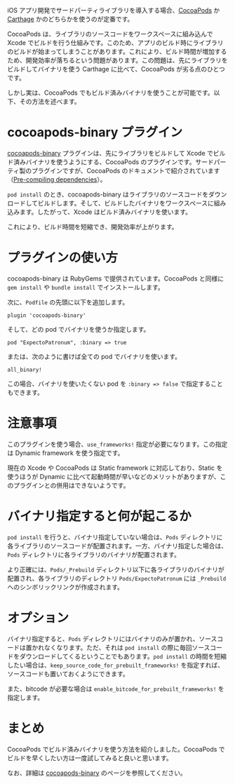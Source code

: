 <!--
title:   CocoaPods でビルド済みバイナリを使う
tags:    CocoaPods,iOS
id:      ce037326a62f05ac47c7
private: false
-->
iOS アプリ開発でサードパーティライブラリを導入する場合、[CocoaPods](https://cocoapods.org) か [Carthage](https://github.com/Carthage/Carthage) かのどちらかを使うのが定番です。

CocoaPods は、ライブラリのソースコードをワークスペースに組み込んで Xcode でビルドを行う仕組みです。このため、アプリのビルド時にライブラリのビルドが始まってしまうことがあります。これにより、ビルド時間が増加するため、開発効率が落ちるという問題があります。この問題は、先にライブラリをビルドしてバイナリを使う Carthage に比べて、CocoaPods が劣る点のひとつです。

しかし実は、CocoaPods でもビルド済みバイナリを使うことが可能です。以下、その方法を述べます。

# cocoapods-binary プラグイン

[cocoapods-binary](https://github.com/leavez/cocoapods-binary) プラグインは、先にライブラリをビルドして Xcode でビルド済みバイナリを使うようにする、CocoaPods のプラグインです。サードパーティ製のプラグインですが、CocoaPods のドキュメントで紹介されています（[Pre-compiling dependencies](http://guides.cocoapods.org/plugins/pre-compiling-dependencies.html)）。

`pod install` のとき、cocoapods-binary はライブラリのソースコードをダウンロードしてビルドします。そして、ビルドしたバイナリをワークスペースに組み込みます。したがって、Xcode はビルド済みバイナリを使います。

これにより、ビルド時間を短縮でき、開発効率が上がります。

# プラグインの使い方

cocoapods-binary は RubyGems で提供されています。CocoaPods と同様に `gem install` や `bundle install` でインストールします。

次に、`Podfile` の先頭に以下を追加します。

```
plugin 'cocoapods-binary'
```

そして、どの pod でバイナリを使うか指定します。

```
pod "ExpectoPatronum", :binary => true
```

または、次のように書けば全ての pod でバイナリを使います。

```
all_binary!
```

この場合、バイナリを使いたくない pod を `:binary => false` で指定することもできます。

# 注意事項

このプラグインを使う場合、`use_frameworks!` 指定が必要になります。この指定は Dynamic framework を使う指定です。

現在の Xcode や CocoaPods は Static framework に対応しており、Static を使うほうが Dynamic に比べて起動時間が早いなどのメリットがありますが、このプラグインとの併用はできないようです。

# バイナリ指定すると何が起こるか

`pod install` を行うと、バイナリ指定していない場合は、`Pods` ディレクトリに各ライブラリのソースコードが配置されます。一方、バイナリ指定した場合は、 `Pods` ディレクトリに各ライブラリのバイナリが配置されます。

より正確には、`Pods/_Prebuild` ディレクトリ以下に各ライブラリのバイナリが配置され、各ライブラリのディレクトリ `Pods/ExpectoPatronum` には `_Prebuild` へのシンボリックリンクが作成されます。

# オプション

バイナリ指定すると、`Pods` ディレクトリにはバイナリのみが置かれ、ソースコードは置かれなくなります。ただ、それは `pod install` の際に毎回ソースコードをダウンロードしてくるということでもあります。`pod install` の時間を短縮したい場合は、`keep_source_code_for_prebuilt_frameworks!` を指定すれば、ソースコードも置いておくようにできます。

また、bitcode が必要な場合は `enable_bitcode_for_prebuilt_frameworks!` を指定します。

# まとめ

CocoaPods でビルド済みバイナリを使う方法を紹介しました。CocoaPods でビルドを早くしたい方は一度試してみると良いと思います。

なお、詳細は [cocoapods-binary](https://github.com/leavez/cocoapods-binary) のページを参照してください。